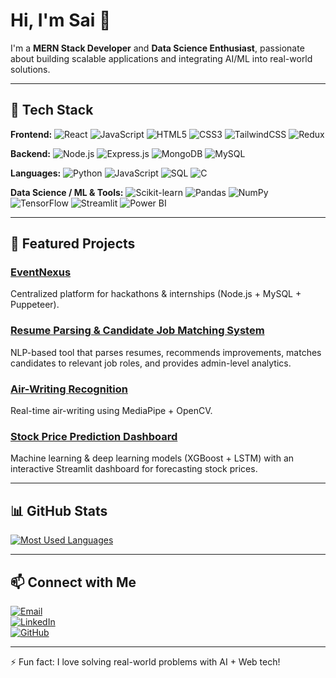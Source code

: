 # Hi, I'm Sai 👋

I'm a **MERN Stack Developer** and **Data Science Enthusiast**, passionate about building scalable applications and integrating AI/ML into real-world solutions.

---

## 🧰 Tech Stack

**Frontend:** ![React](https://img.shields.io/badge/React-20232A?style=for-the-badge&logo=react&logoColor=61DAFB) ![JavaScript](https://img.shields.io/badge/JavaScript-F7DF1E?style=for-the-badge&logo=javascript&logoColor=black) ![HTML5](https://img.shields.io/badge/HTML5-E34F26?style=for-the-badge&logo=html5&logoColor=white) ![CSS3](https://img.shields.io/badge/CSS3-1572B6?style=for-the-badge&logo=css3&logoColor=white) ![TailwindCSS](https://img.shields.io/badge/Tailwind_CSS-38B2AC?style=for-the-badge&logo=tailwind-css&logoColor=white) ![Redux](https://img.shields.io/badge/Redux-593D88?style=for-the-badge&logo=redux&logoColor=white)

**Backend:** ![Node.js](https://img.shields.io/badge/Node.js-43853D?style=for-the-badge&logo=node.js&logoColor=white) ![Express.js](https://img.shields.io/badge/Express.js-000000?style=for-the-badge&logo=express&logoColor=white) ![MongoDB](https://img.shields.io/badge/MongoDB-4EA94B?style=for-the-badge&logo=mongodb&logoColor=white) ![MySQL](https://img.shields.io/badge/MySQL-00000F?style=for-the-badge&logo=mysql&logoColor=white)

**Languages:** ![Python](https://img.shields.io/badge/Python-3776AB?style=for-the-badge&logo=python&logoColor=white) ![JavaScript](https://img.shields.io/badge/JavaScript-F7DF1E?style=for-the-badge&logo=javascript&logoColor=black) ![SQL](https://img.shields.io/badge/SQL-003B57?style=for-the-badge&logo=postgresql&logoColor=white) ![C](https://img.shields.io/badge/C-00599C?style=for-the-badge&logo=c&logoColor=white)

**Data Science / ML & Tools:** ![Scikit-learn](https://img.shields.io/badge/Scikit--learn-F7931E?style=for-the-badge&logo=scikit-learn&logoColor=white) ![Pandas](https://img.shields.io/badge/Pandas-150458?style=for-the-badge&logo=pandas&logoColor=white) ![NumPy](https://img.shields.io/badge/NumPy-013243?style=for-the-badge&logo=numpy&logoColor=white) ![TensorFlow](https://img.shields.io/badge/TensorFlow-FF6F00?style=for-the-badge&logo=tensorflow&logoColor=white) ![Streamlit](https://img.shields.io/badge/Streamlit-FF4B4B?style=for-the-badge&logo=streamlit&logoColor=white) ![Power BI](https://img.shields.io/badge/Power_BI-F2C811?style=for-the-badge&logo=powerbi&logoColor=black)

---

## 🌟 Featured Projects

### [EventNexus](https://github.com/SAIKOUNDINYAVELURI/EventNexus)  
Centralized platform for hackathons & internships (Node.js + MySQL + Puppeteer).

### [Resume Parsing & Candidate Job Matching System](https://github.com/SAIKOUNDINYAVELURI/Resume_Parsing_and_Candidate_Job_Matching_System)  
NLP-based tool that parses resumes, recommends improvements, matches candidates to relevant job roles, and provides admin-level analytics.

### [Air-Writing Recognition](https://github.com/SAIKOUNDINYAVELURI/Air_writing)  
Real-time air-writing using MediaPipe + OpenCV.

### [Stock Price Prediction Dashboard](https://github.com/SAIKOUNDINYAVELURI/Stock_Price_Prediction)  
Machine learning & deep learning models (XGBoost + LSTM) with an interactive Streamlit dashboard for forecasting stock prices.

---

## 📊 GitHub Stats

[![Most Used Languages](https://github-readme-stats.vercel.app/api/top-langs/?username=SAIKOUNDINYAVELURI&layout=compact&theme=radical)](https://github.com/SAIKOUNDINYAVELURI)

---

## 📫 Connect with Me

[![Email](https://img.shields.io/badge/Email-D14836?style=for-the-badge&logo=gmail&logoColor=white)](mailto:saikoundinya2005@gmail.com)  
[![LinkedIn](https://img.shields.io/badge/LinkedIn-0077B5?style=for-the-badge&logo=linkedin&logoColor=white)](https://www.linkedin.com/in/saikoundinyaveluri-5800aa257/)  
[![GitHub](https://img.shields.io/badge/GitHub-181717?style=for-the-badge&logo=github&logoColor=white)](https://github.com/SAIKOUNDINYAVELURI)

---

⚡ Fun fact: I love solving real-world problems with AI + Web tech!
